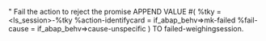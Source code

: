 " Fail the action to reject the promise
      APPEND VALUE #(
        %tky                 = <ls_session>-%tky
        %action-identifycard = if_abap_behv=>mk-failed
        %fail-cause          = if_abap_behv=>cause-unspecific
      ) TO failed-weighingsession.
